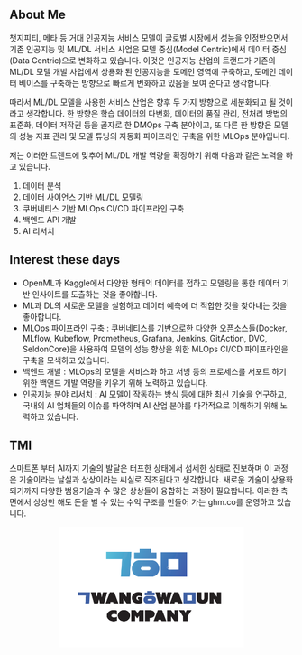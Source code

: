 ## About Me
챗지피티, 메타 등 거대 인공지능 서비스 모델이 글로벌 시장에서 성능을 인정받으면서 기존 인공지능 및 ML/DL 서비스 사업은 모델 중심(Model Centric)에서 데이터 중심(Data Centric)으로 변화하고 있습니다. 이것은 인공지능 산업의 트랜드가 기존의 ML/DL 모델 개발 사업에서 상용화 된 인공지능을 도메인 영역에 구축하고, 도메인 데이터 베이스를 구축하는 방향으로 빠르게 변화하고 있음을 보여 준다고 생각합니다.

따라서 ML/DL 모델을 사용한 서비스 산업은 향후 두 가지 방향으로 세분화되고 될 것이라고 생각합니다. 한 방향은 학습 데이터의 다변화, 데이터의 품질 관리, 전처리 방법의 표준화, 데이터 저작권 등을 골자로 한 DMOps 구축 분야이고, 또 다른 한 방향은 모델의 성능 지표 관리 및 모델 튜닝의 자동화 파이프라인 구축을 위한 MLOps 분야입니다.

저는 이러한 트렌드에 맞추어 ML/DL 개발 역량을 확장하기 위해 다음과 같은 노력을 하고 있습니다.

1. 데이터 분석
2. 데이터 사이언스 기반 ML/DL 모델링
3. 쿠버네티스 기반 MLOps CI/CD 파이프라인 구축
4. 백엔드 API 개발
5. AI 리서치

## Interest these days
- OpenML과 Kaggle에서 다양한 형태의 데이터를 접하고 모델링을 통한 데이터 기반 인사이트를 도출하는 것을 좋아합니다.
- ML과 DL의 새로운 모델을 실험하고 데이터 예측에 더 적합한 것을 찾아내는 것을 좋아합니다.
- MLOps 파이프라인 구축 : 쿠버네티스를 기반으로한 다양한 오픈소스들(Docker, MLflow, Kubeflow, Prometheus, Grafana, Jenkins, GitAction, DVC, SeldonCore)을 사용하여 모델의 성능 향상을 위한 MLOps CI/CD 파이프라인을 구축을 모색하고 있습니다.
- 백엔드 개발 : MLOps의 모델을 서비스화 하고 서빙 등의 프로세스를 서포트 하기 위한 백앤드 개발 역량을 키우기 위해 노력하고 있습니다. 
- 인공지능 분야 리서치 : AI 모델이 작동하는 방식 등에 대한 최신 기술을 연구하고, 국내의 AI 업체들의 이슈를 파악하며 AI 산업 분야를 다각적으로 이해하기 위해 노력하고 있습니다.
  
## TMI
스마트폰 부터 AI까지 기술의 발달은 터프한 상태에서 섬세한 상태로 진보하며 이 과정은 기술이라는 날실과 상상이라는 씨실로 직조된다고 생각합니다. 새로운 기술이 상용화 되기까지 다양한 범용기술과 수 많은 상상들이 융합하는 과정이 필요합니다. 이러한 측면에서 상상만 해도 돈을 벌 수 있는 수익 구조를 만들어 가는 ghm.co를 운영하고 있습니다. 

<p align=center> <img src="./images/main.png" width=65% height=70%>
